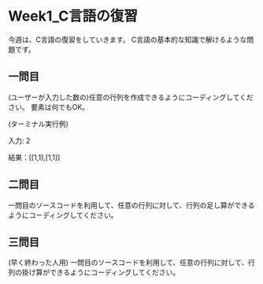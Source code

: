 # Week1_C言語の復習
今週は、C言語の復習をしていきます。
C言語の基本的な知識で解けるような問題です。

## 一問目
(ユーザーが入力した数の)任意の行列を作成できるようにコーディングしてください。
要素は何でもOK。

(ターミナル実行例)

入力: 2

結果：[[1,1],[1,1]]

## 二問目
一問目のソースコードを利用して、任意の行列に対して、行列の足し算ができるようにコーディングしてください。

## 三問目
(早く終わった人用)
一問目のソースコードを利用して、任意の行列に対して、行列の掛け算ができるようにコーディングしてください。